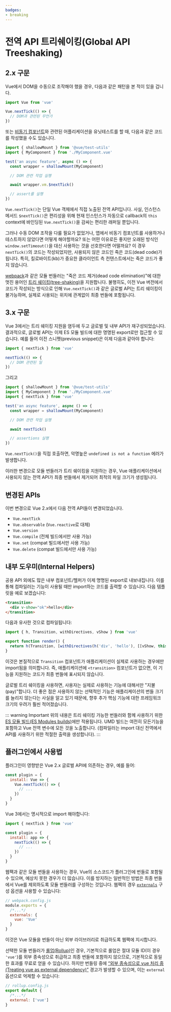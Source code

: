```yaml
---
badges:
- breaking
---
```


# 전역 API 트리쉐이킹(Global API Treeshaking) <migrationbadges badges="$frontmatter.badges"></migrationbadges>

## 2.x 구문

Vue에서 DOM을 수동으로 조작해야 했을 경우, 다음과 같은 패턴을 본 적이 있을 겁니다.

```js
import Vue from 'vue'

Vue.nextTick(() => {
  // DOM과 관련된 무언가
})
```

또는 [비동기 컴포넌트](/ko-KR/guide/component-dynamic-async.html)와 관련된 어플리케이션을 유닛테스트를 할 때, 다음과 같은 코드를 작성했을 수도 있습니다.

```js
import { shallowMount } from '@vue/test-utils'
import { MyComponent } from './MyComponent.vue'

test('an async feature', async () => {
  const wrapper = shallowMount(MyComponent)

  // DOM 관련 작업 실행

  await wrapper.vm.$nextTick()

  // assert를 실행
})
```

`Vue.nextTick()`는 단일 Vue 객체에서 직접 노출된 전역 API입니다. 사실, 인스턴스 메서드 `$nextTick()`은 편리성을 위해 현재 인스턴스가 자동으로 callback의 `this` context에 바인딩된 `Vue.nextTick()`을 감싸는 편리한 래퍼일 뿐입니다.

그러나 수동 DOM 조작을 다룰 필요가 없었거나, 앱에서 비동기 컴포넌트를 사용하거나 테스트하지 않았다면 어떻게 해야할까요? 또는 어떤 이유로든 좋지만 오래된 방식인 `window.setTimeout()`을 대신 사용하는 것을 선호한다면 어떨까요? 이 경우 `nextTick()`의 코드는 작성되었지만, 사용되지 않은 코드인 죽은 코드(dead code)가 됩니다. 특히, 킬로바이트(kb)가 중요한 클라이언트 측 컨텐스트에서는 죽은 코드가 좋지 않습니다.

[webpack](https://webpack.js.org/)과 같은 모듈 번들러는 "죽은 코드 제거(dead code elimination)"에 대한 멋진 용어인 [트리 쉐이킹(tree-shaking)](https://webpack.js.org/guides/tree-shaking/)을 지원합니다. 불행히도, 이전 Vue 버전에서 코드가 작성되는 방식으로 인해 `Vue.nextTick()`과 같은 글로벌 API는 트리 쉐이킹이 불가능하며, 실제로 사용되는 위치에 관계없이 최종 번들에 포함됩니다.

## 3.x 구문

Vue 3에서는 트리 쉐이킹 지원을 염두에 두고 글로벌 및 내부 API가 재구성되었습니다. 결과적으로, 글로벌 API는 이제 ES 모듈 빌드에 대한 명명된 export로만 접근할 수 있습니다. 예를 들어 이전 스니펫(previous snippet)은 이제 다음과 같아야 합니다:

```js
import { nextTick } from 'vue'

nextTick(() => {
  // DOM 관련된 일
})
```

그리고

```js
import { shallowMount } from '@vue/test-utils'
import { MyComponent } from './MyComponent.vue'
import { nextTick } from 'vue'

test('an async feature', async () => {
  const wrapper = shallowMount(MyComponent)

  // DOM 관련 작업 실행

  await nextTick()

  // assertions 실행
})
```

`Vue.nextTick()`을 직접 호출하면, 악명높은 `undefined is not a function` 에러가 발생합니다.

이러한 변경으로 모듈 번들러가 트리 쉐이킹을 지원하는 경우, Vue 애플리케이션에서 사용되지 않는 전역 API가 최종 번들에서 제거되어 최적의 파일 크기가 생성됩니다.

## 변경된 APIs

이번 변경으로 Vue 2.x에서 다음 전역 API들이 변경되었습니다.

- `Vue.nextTick`
- `Vue.observable` (`Vue.reactive`로 대체)
- `Vue.version`
- `Vue.compile` (전체 빌드에서만 사용 가능)
- `Vue.set` (compat 빌드에서만 사용 가능)
- `Vue.delete` (compat 빌드에서만 사용 가능)

## 내부 도우미(Internal Helpers)

공용 API 외에도 많은 내부 컴포넌트/헬퍼가 이제 명명된 export로 내보내집니다. 이를 통해 컴파일러는 기능이 사용될 때만 import하는 코드를 출력할 수 있습니다. 다음 템플릿을 예로 보겠습니다:

```html
<transition>
  <div v-show="ok">hello</div>
</transition>
```

다음과 유사한 것으로 컴파일됩니다:

```js
import { h, Transition, withDirectives, vShow } from 'vue'

export function render() {
  return h(Transition, [withDirectives(h('div', 'hello'), [[vShow, this.ok]])])
}
```

이것은 본질적으로 `Transition` 컴포넌트가 애플리케이션이 실제로 사용하는 경우에만 import됨을 의미합니다. 즉, 애플리케이션에 `<transition>` 컴포넌트가 없으면, 이 기능을 지원하는 코드가 최종 번들에 표시되지 않습니다.

글로벌 트리 쉐이킹을 사용하면, 사용자는 실제로 사용하는 기능에 대해서만 "지불(pay)"합니다. 더 좋은 점은 사용하지 않는 선택적인 기능은 애플리케이션의 번들 크기를 늘리지 않는다는 사실을 알고 있기 때문에, 향후 추가 핵심 기능에 대한 프레임워크 크기의 우려가 훨씬 적어졌습니다.

::: warning Important 
위의 내용은 트리 쉐이킹 가능한 번들러와 함께 사용하기 위한 [ES 모듈 빌드(ES Modules builds)](/ko-KR/guide/installation.html#explanation-of-different-builds)에만 적용됩니다. UMD 빌드는 여전히 모든기능을 포함하고 Vue 전역 변수에 모든 것을 노출합니다. (컴파일러는 import 대신 전역에서 API를 사용하기 위한 적절한 출력을 생성합니다). 
:::

## 플러그인에서 사용법

플러그인이 영향받은 Vue 2.x 글로벌 API에 의존하는 경우, 예를 들어:

```js
const plugin = {
  install: Vue => {
    Vue.nextTick(() => {
      // ...
    })
  }
}
```

Vue 3에서는 명시적으로 import 해야합니다:

```js
import { nextTick } from 'vue'

const plugin = {
  install: app => {
    nextTick(() => {
      // ...
    })
  }
}
```

웹팩과 같은 모듈 번들을 사용하는 경우, Vue의 소스코드가 플러그인에 번들로 포함될 수 있으며, 예상치 못한 경우가 더 많습니다. 이를 방지하는 일반적인 방법은 최종 번들에서 Vue를 제외하도록 모듈 번들러를 구성하는 것입니다. 웹팩의 경우 [`externals`](https://webpack.js.org/configuration/externals/) 구성 옵션을 사용할 수 있습니다:

```js
// webpack.config.js
module.exports = {
  /*...*/
  externals: {
    vue: 'Vue'
  }
}
```

이것은 Vue 모듈을 번들이 아닌 외부 라이브러리로 취급하도록 웹팩에 지시합니다.

선택한 모듈 번들러가 [롤업(Rollup)](https://rollupjs.org/)인 경우, 기본적으로 롤업은 절대 모듈 ID(이 경우 `'vue'`)를 외부 종속성으로 취급하고 최종 번들에 포함하지 않으므로, 기본적으로 동일한 효과를 무료로 얻을 수 있습니다. 하지만 번들링 중에 [“외부 종속성으로 vue 처리 중(Treating vue as external dependency)”](https://rollupjs.org/guide/en/#warning-treating-module-as-external-dependency) 경고가 발생할 수 있으며, 이는 `external` 옵션으로 억제할 수 있습니다:

```js
// rollup.config.js
export default {
  /*...*/
  external: ['vue']
}
```
